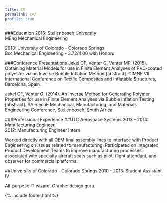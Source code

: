 ```yaml
---
title: CV
permalink: cv/
profile: true
---
```


###Education
2016: Stellenbosch University  
MEng Mechanical Engineering

2013: University of Colorado - Colorado Springs  
Bsc Mechanical Engineering - 3.72/4.00 with Honors

###Conference Presentations
Jekel CF, Venter G, Venter MP. (2015). Obtaining Material Models for use in Finite Element Analyses of PVC-coated polyester via an Inverse Bubble Inflation Method [abstract]. CIMNE VII International Conference on Textile Composites and Inflatable Structures, Barcelona, Spain. 

Jekel CF, Venter G. (2014). An Inverse Method for Generating Polymer Properties for use in Finite Element Analyses via Bubble Inflation Testing [abstract]. SAImechE Mechanical, Manufacturing, and Materials Engineering Conference, Stellenbosch, South Africa.

###Professional Experience
##UTC Aerospace Systems
2013 - 2014: Manufacturing Engineer  
2012: Manufacturing Engineer Intern  
  
Worked directly with all OEM final assembly lines to interface with Product Engineering on issues related to manufacturing. Participated on Integrated Product Development Teams to improve manufacturing processes associated with specialty aircraft seats such as pilot, flight attendant, and observer for commercial 
platforms. 

##University of Colorado - Colorado Springs
2010 - 2013: Student Assistant IV

All-purpose IT wizard. Graphic design guru. 

{% include footer.html %}
